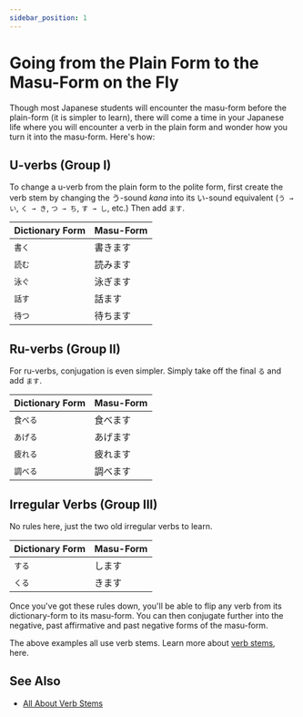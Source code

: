 ```yaml
---
sidebar_position: 1
---
```


# Going from the Plain Form to the Masu-Form on the Fly

Though most Japanese students will encounter the masu-form before the plain-form (it is simpler to learn), there will come a time in your Japanese life where you will encounter a verb in the plain form and wonder how you turn it into the masu-form. Here's how:

## U-verbs (Group I)

To change a u-verb from the plain form to the polite form, first create the verb stem by changing the う-sound *kana* into its い-sound equivalent (`う → い`, `く → き`, `つ → ち`, `す → し`, etc.) Then add `ます`.

|Dictionary Form|Masu-Form|
|:--|:--|
|``書く``|書きます|
|``読む``|読みます|
|``泳ぐ``|泳ぎます|
|``話す``|話ます|
|``待つ``|待ちます|

## Ru-verbs (Group II)

For ru-verbs, conjugation is even simpler. Simply take off the final `る` and add `ます`.

|Dictionary Form|Masu-Form|
|:--|:--|
|``食べる``|食べます|
|``あげる``|あげます|
|``疲れる``|疲れます|
|``調べる``|調べます|

## Irregular Verbs (Group III)

No rules here, just the two old irregular verbs to learn.

|Dictionary Form|Masu-Form|
|:--|:--|
|``する``|します|
|``くる``|きます|

Once you've got these rules down, you'll be able to flip any verb from its dictionary-form to its masu-form. You can then conjugate further into the negative, past affirmative and past negative forms of the masu-form.

The above examples all use verb stems. Learn more about [verb stems](verb-iform), here.

## See Also

- [All About Verb Stems](verb-iform)
